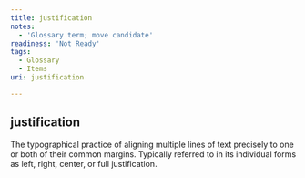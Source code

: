 ```yaml
---
title: justification
notes:
  - 'Glossary term; move candidate'
readiness: 'Not Ready'
tags:
  - Glossary
  - Items
uri: justification

---
```

## justification

The typographical practice of aligning multiple lines of text precisely to one or both of their common margins. Typically referred to in its individual forms as left, right, center, or full justification.

